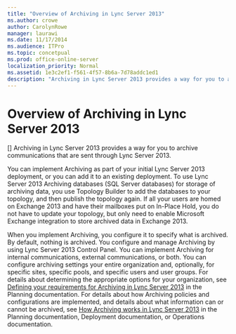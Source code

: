 ```yaml
---
title: "Overview of Archiving in Lync Server 2013"
ms.author: crowe
author: CarolynRowe
manager: laurawi
ms.date: 11/17/2014
ms.audience: ITPro
ms.topic: concetpual
ms.prod: office-online-server
localization_priority: Normal
ms.assetid: 1e3c2ef1-f561-4f57-8b6a-7d78addc1ed1
description: "Archiving in Lync Server 2013 provides a way for you to archive communications that are sent through Lync Server 2013."
---
```


# Overview of Archiving in Lync Server 2013
[]
Archiving in Lync Server 2013 provides a way for you to archive communications that are sent through Lync Server 2013.
  
You can implement Archiving as part of your initial Lync Server 2013 deployment, or you can add it to an existing deployment. To use Lync Server 2013 Archiving databases (SQL Server databases) for storage of archiving data, you use Topology Builder to add the databases to your topology, and then publish the topology again. If all your users are homed on Exchange 2013 and have their mailboxes put on In-Place Hold, you do not have to update your topology, but only need to enable Microsoft Exchange integration to store archived data in Exchange 2013.
  
When you implement Archiving, you configure it to specify what is archived. By default, nothing is archived. You configure and manage Archiving by using Lync Server 2013 Control Panel. You can implement Archiving for internal communications, external communications, or both. You can configure archiving settings your entire organization and, optionally, for specific sites, specific pools, and specific users and user groups. For details about determining the appropriate options for your organization, see [Defining your requirements for Archiving in Lync Server 2013](defining-your-organization-s-requirements-for-archiving.md) in the Planning documentation. For details about how Archiving policies and configurations are implemented, and details about what information can or cannot be archived, see [How Archiving works in Lync Server 2013](how-archiving-works.md) in the Planning documentation, Deployment documentation, or Operations documentation. 
  

